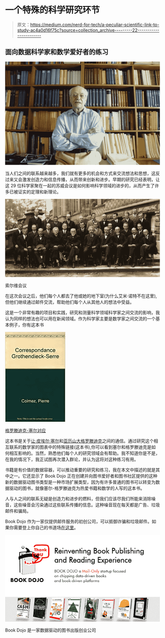 # 一个特殊的科学研究环节

> 原文：<https://medium.com/nerd-for-tech/a-peculiar-scientific-link-to-study-ac4a0d16f75c?source=collection_archive---------22----------------------->

## 面向数据科学家和数学爱好者的练习

![](img/08bc59ae31fc532c6a7eefee1502484f.png)

当人们之间的联系越来越多，我们就有更多的机会和方式来交流想法和思想，这反过来又会激发创造力和信息传播，从而带来创新和进步。早期的研究已经表明，让这 29 位科学家聚在一起的苏威会议是如何影响科学领域的进步的，从而产生了许多已被证实的定理和新理论。

![](img/b4da8692a78497aa6f164fdb018021e6.png)

索尔维会议

在这次会议之后，他们每个人都去了他或她的地下室(为什么艾米·诺特不在这里),但他们继续通过邮件交流，帮助他们每个人从其他人的想法中受益。

这是一个非常有趣的项目和实践，研究和测量科学领域科学家之间交流的影响，我认为同样的想法也可以用在新闻领域。作为科学家主要是数学家之间交流的一个基本例子，你有这本书

![](img/2b8fa805e0b6156392d3143bbea4f8ab.png)

[格罗滕迪克-塞尔对应](https://www.amazon.fr/gp/product/285629104X/ref=dbs_a_def_rwt_bibl_vppi_i21)

这本书是关于[让·皮埃尔·塞尔](https://en.wikipedia.org/wiki/Jean-Pierre_Serre)和[亚历山大格罗滕迪克](https://en.wikipedia.org/wiki/Alexander_Grothendieck)之间的通信。通过研究这个相互联系的数学家的图表中的特殊链接(这本书),你可以看到塞尔和格罗滕迪克是如何相互影响的。当然，熟悉他们每个人的研究领域会有帮助。我不知道你是不是，在我的情况下，我正试图再次潜入群论，并认为这将对这种练习有用。

书籍是有价值的数据容器，可以推动重要的研究和练习，我在本文中描述的就是其中之一。它还显示了 Book Dojo 正在创建并向图书爱好者和图书社区提供的这种新的数据驱动图书类型是一种市场扩展类型，因为有许多普通的图书可以转变为数据驱动的图书，就像塞尔-格罗滕迪克为热爱书籍和数学的人写的这本书。

人与人之间的联系无疑是创造力和进步的燃料，但我们应该尽我们所能来消除噪音，这些噪音会污染通过这些联系传播的信息。这种噪音现在每天都是广告、垃圾邮件和骗局。

Book Dojo 作为一家仅提供邮件服务的初创公司，可以抵御诈骗和垃圾邮件。如果你需要登上你自己的书道场[在这里](http://clickmetertracking.com/kiej)。

![](img/d468cc058a96ef8108cf8a6015002775.png)

Book Dojo 是一家数据驱动的图书出版创业公司